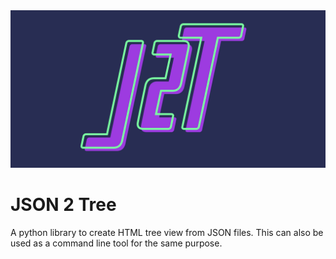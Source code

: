 
<img src="J2T.jpg"/>

# JSON 2 Tree
A python library to create HTML tree view from JSON files.
This can also be used as a command line tool for the same purpose.